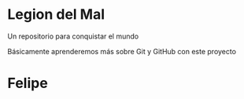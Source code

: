 # Legion del Mal
Un repositorio para conquistar el mundo

Básicamente aprenderemos más sobre Git y GitHub con este proyecto



# Felipe